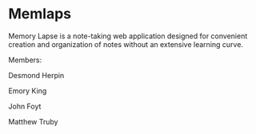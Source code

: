 # Memlaps
Memory Lapse is a note-taking web application designed for convenient creation and organization of notes without an extensive learning curve. 


Members:

Desmond Herpin

Emory King

John Foyt

Matthew Truby


